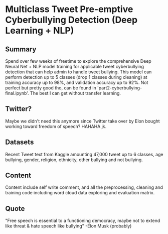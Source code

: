 # Multiclass Tweet Pre-emptive Cyberbullying Detection (Deep Learning + NLP)

## Summary
Spend over few weeks of freetime to explore the comprehensive Deep Neural Net + NLP model training for applicable tweet cyberbullying detection that can help admin to handle tweet bullying. This model can perform detection up to 5 classes (drop 1 classes during cleaning) at training accuracy up to 98%, and validation accuracy up to 92%. Not perfect but pretty good tho, can be found in 'part2-cyberbullying-final.ipynb'. The best I can get without transfer learning.

## Twitter?
Maybe we didn't need this anymore since Twitter take over by Elon bought working toward freedom of speech? HAHAHA jk.

## Datasets
Recent Tweet text from Kaggle amounting 47,000 tweet up to 6 classes, age bullying, gender, religion, ethnicity, other bullying and not bullying.

## Content
Content include self write comment, and all the preprocessing, cleaning and training code including word cloud data exploring and evaluation matrix.

## Quote
"Free speech is essential to a functioning democracy, maybe not to extend like threat & hate speech like bullying" -Elon Musk (probably)